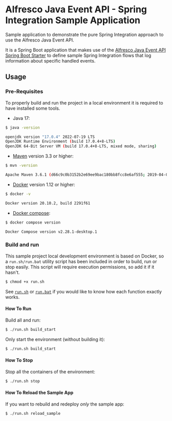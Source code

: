 # Alfresco Java Event API - Spring Integration Sample Application

Sample application to demonstrate the pure Spring Integration approach to use the Alfresco Java Event API.

It is a Spring Boot application that makes use of the [Alfresco Java Event API Spring Boot Starter](../../alfresco-java-event-api/README.md#spring-boot-custom-starter)
to define sample Spring Integration flows that log information about specific handled events.

## Usage

### Pre-Requisites

To properly build and run the project in a local environment it is required to have installed some tools.

* Java 17:
```bash
$ java -version

openjdk version "17.0.4" 2022-07-19 LTS
OpenJDK Runtime Environment (build 17.0.4+8-LTS)
OpenJDK 64-Bit Server VM (build 17.0.4+8-LTS, mixed mode, sharing)

```

* [Maven](https://maven.apache.org/install.html) version 3.3 or higher:
```bash
$ mvn -version

Apache Maven 3.6.1 (d66c9c0b3152b2e69ee9bac180bb8fcc8e6af555; 2019-04-04T21:00:29+02:00)
```

* [Docker](https://docs.docker.com/install/) version 1.12 or higher:
```bash
$ docker -v

Docker version 20.10.2, build 2291f61
```

* [Docker compose](https://docs.docker.com/compose/install/):
```bash
$ docker compose version

Docker Compose version v2.28.1-desktop.1
```

### Build and run

This sample project local development environment is based on Docker, so a ```run.sh/run.bat``` utility script has been included in order to build, run or stop 
easily. This script will require execution permissions, so add it if it hasn't.

```bash
$ chmod +x run.sh
```

See [```run.sh```](run.sh) or [```run.bat```](run.bat) if you would like to know how each function exactly works.

#### How To Run

Build all and run:

```bash
$ ./run.sh build_start
```

Only start the environment (without building it):

```bash
$ ./run.sh build_start
```

#### How To Stop

Stop all the containers of the environment:

```bash
$ ./run.sh stop
```

#### How To Reload the Sample App

If you want to rebuild and redeploy *only* the sample app:

```bash
$ ./run.sh reload_sample
```
